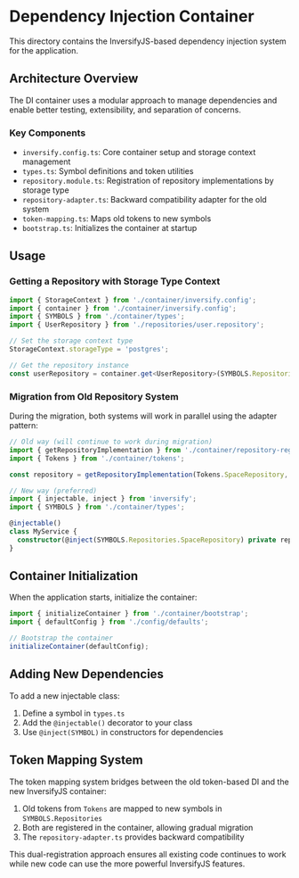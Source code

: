 # Dependency Injection Container

This directory contains the InversifyJS-based dependency injection system for the application.

## Architecture Overview

The DI container uses a modular approach to manage dependencies and enable better testing, extensibility, and separation of concerns.

### Key Components

- `inversify.config.ts`: Core container setup and storage context management
- `types.ts`: Symbol definitions and token utilities
- `repository.module.ts`: Registration of repository implementations by storage type
- `repository-adapter.ts`: Backward compatibility adapter for the old system
- `token-mapping.ts`: Maps old tokens to new symbols
- `bootstrap.ts`: Initializes the container at startup

## Usage

### Getting a Repository with Storage Type Context

```typescript
import { StorageContext } from './container/inversify.config';
import { container } from './container/inversify.config';
import { SYMBOLS } from './container/types';
import { UserRepository } from './repositories/user.repository';

// Set the storage context type
StorageContext.storageType = 'postgres';

// Get the repository instance
const userRepository = container.get<UserRepository>(SYMBOLS.Repositories.UserRepository);
```

### Migration from Old Repository System

During the migration, both systems will work in parallel using the adapter pattern:

```typescript
// Old way (will continue to work during migration)
import { getRepositoryImplementation } from './container/repository-registry';
import { Tokens } from './container/tokens';

const repository = getRepositoryImplementation(Tokens.SpaceRepository, 'postgres');

// New way (preferred)
import { injectable, inject } from 'inversify';
import { SYMBOLS } from './container/types';

@injectable()
class MyService {
  constructor(@inject(SYMBOLS.Repositories.SpaceRepository) private repository: SpaceRepository) {}
}
```

## Container Initialization

When the application starts, initialize the container:

```typescript
import { initializeContainer } from './container/bootstrap';
import { defaultConfig } from './config/defaults';

// Bootstrap the container
initializeContainer(defaultConfig);
```

## Adding New Dependencies

To add a new injectable class:

1. Define a symbol in `types.ts`
2. Add the `@injectable()` decorator to your class
3. Use `@inject(SYMBOL)` in constructors for dependencies

## Token Mapping System

The token mapping system bridges between the old token-based DI and the new InversifyJS container:

1. Old tokens from `Tokens` are mapped to new symbols in `SYMBOLS.Repositories`
2. Both are registered in the container, allowing gradual migration
3. The `repository-adapter.ts` provides backward compatibility

This dual-registration approach ensures all existing code continues to work while new code can use the more powerful InversifyJS features.
